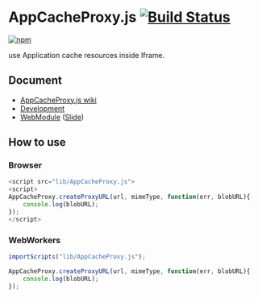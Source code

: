 # AppCacheProxy.js [![Build Status](https://api.travis-ci.org/legokichi/AppCacheProxy.js.png)](http://travis-ci.org/legokichi/AppCacheProxy.js)

[![npm](https://nodei.co/npm/legokichi.appcacheproxy.js.png?downloads=true&stars=true)](https://nodei.co/npm/legokichi.appcacheproxy.js/)

use Application cache resources inside Iframe.

## Document

- [AppCacheProxy.js wiki](https://github.com/legokichi/AppCacheProxy.js/wiki/AppCacheProxy)
- [Development](https://github.com/uupaa/WebModule/wiki/Development)
- [WebModule](https://github.com/uupaa/WebModule) ([Slide](http://uupaa.github.io/Slide/slide/WebModule/index.html))


## How to use

### Browser

```js
<script src="lib/AppCacheProxy.js">
<script>
AppCacheProxy.createProxyURL(url, mimeType, function(err, blobURL){
    console.log(blobURL);
});
</script>
```

### WebWorkers

```js
importScripts("lib/AppCacheProxy.js");

AppCacheProxy.createProxyURL(url, mimeType, function(err, blobURL){
    console.log(blobURL);
});
```
